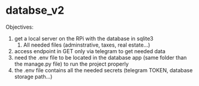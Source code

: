 # databse_v2

Objectives:
1. get a local server on the RPi with the database in sqlite3
   1. All needed files (adminstrative, taxes, real estate...)
2. access endpoint in GET only via telegram to get needed data
3. need the .env file to be located in the database app (same folder than the manage.py file) to run the project properly
4. the .env file contains all the needed secrets (telegram TOKEN, database storage path...)
